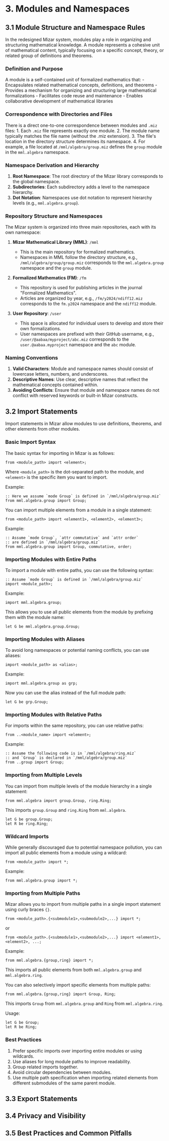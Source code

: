 # 3. Modules and Namespaces

## 3.1 Module Structure and Namespace Rules

In the redesigned Mizar system, modules play a role in organizing and structuring mathematical knowledge. A module represents a cohesive unit of mathematical content, typically focusing on a specific concept, theory, or related group of definitions and theorems.

### Definition and Purpose

A module is a self-contained unit of formalized mathematics that:
    - Encapsulates related mathematical concepts, definitions, and theorems
    - Provides a mechanism for organizing and structuring large mathematical formalizations
    - Facilitates code reuse and maintenance
    - Enables collaborative development of mathematical libraries

### Correspondence with Directories and Files

There is a direct one-to-one correspondence between modules and `.miz` files:
    1. Each `.miz` file represents exactly one module.
    2. The module name typically matches the file name (without the .miz extension).
    3. The file's location in the directory structure determines its namespace.
    4. For example, a file located at `/mml/algebra/group.miz` defines the `group` module in the `mml.algebra` namespace.

### Namespace Derivation and Hierarchy

1. **Root Namespace**: The root directory of the Mizar library corresponds to the global namespace.
2. **Subdirectories**: Each subdirectory adds a level to the namespace hierarchy.
3. **Dot Notation**: Namespaces use dot notation to represent hierarchy levels (e.g., `mml.algebra.group`).

### Repository Structure and Namespaces

The Mizar system is organized into three main repositories, each with its own namespace:

1. **Mizar Mathematical Library (MML)**: `/mml`
   - This is the main repository for formalized mathematics.
   - Namespaces in MML follow the directory structure, e.g., `/mml/algebra/group/group.miz` corresponds to the `mml.algebra.group` namespace and the `group` module.

2. **Formalized Mathematics (FM)**: `/fm`
   - This repository is used for publishing articles in the journal "Formalized Mathematics".
   - Articles are organized by year, e.g., `/fm/y2024/ndiff12.miz` corresponds to the `fm.y2024` namespace and the `ndiff12` module.

3. **User Repository**: `/user`
   - This space is allocated for individual users to develop and store their own formalizations.
   - User namespaces are prefixed with their GitHub username, e.g., `/user/@aabaa/myproject/abc.miz` corresponds to the `user.@aabaa.myproject` namespace and the `abc` module.

### Naming Conventions

1. **Valid Characters**: Module and namespace names should consist of lowercase letters, numbers, and underscores.
2. **Descriptive Names**: Use clear, descriptive names that reflect the mathematical concepts contained within.
3. **Avoiding Conflicts**: Ensure that module and namespace names do not conflict with reserved keywords or built-in Mizar constructs.

## 3.2 Import Statements

Import statements in Mizar allow modules to use definitions, theorems, and other elements from other modules.

### Basic Import Syntax

The basic syntax for importing in Mizar is as follows:

```mizar
from <module_path> import <element>;
```

Where `<module_path>` is the dot-separated path to the module, and `<element>` is the specific item you want to import.

Example:
```mizar
:: Here we assume `mode Group` is defined in `/mml/algebra/group.miz`
from mml.algebra.group import Group;
```

You can import multiple elements from a module in a single statement:

```mizar
from <module_path> import <element1>, <element2>, <element3>;
```

Example:
```mizar
:: Assume `mode Group`, `attr commutative` and `attr order`
:: are defined in `/mml/algebra/group.miz`
from mml.algebra.group import Group, commutative, order;
```

### Importing Modules with Entire Paths

To import a module with entire paths, you can use the following syntax:

```mizar
:: Assume `mode Group` is defined in `/mml/algebra/group.miz`
import <module_path>;
```

Example:
```mizar
import mml.algebra.group;
```

This allows you to use all public elements from the module by prefixing them with the module name:

```mizar
let G be mml.algebra.group.Group;
```

### Importing Modules with Aliases

To avoid long namespaces or potential naming conflicts, you can use aliases:

```mizar
import <module_path> as <alias>;
```

Example:
```mizar
import mml.algebra.group as grp;
```

Now you can use the alias instead of the full module path:

```mizar
let G be grp.Group;
```

### Importing Modules with Relative Paths

For imports within the same repository, you can use relative paths:

```mizar
from ..<module_name> import <element>;
```

Example:
```mizar
:: Assume the following code is in `/mml/algebra/ring.miz`
:: and `Group` is declared in `/mml/algebra/group.miz`
from ..group import Group;
```

### Importing from Multiple Levels

You can import from multiple levels of the module hierarchy in a single statement:

```mizar
from mml.algebra import group.Group, ring.Ring;
```

This imports `group.Group` and `ring.Ring` from `mml.algebra`.

```mizar
let G be group.Group;
let R be ring.Ring;
```

### Wildcard Imports

While generally discouraged due to potential namespace pollution, you can import all public elements from a module using a wildcard:

```mizar
from <module_path> import *;
```

Example:
```mizar
from mml.algebra.group import *;
```

### Importing from Multiple Paths

Mizar allows you to import from multiple paths in a single import statement using curly braces `{}`.

```mizar
from <module_path>.{<submodule1>,<submodule2>,...} import *;
```

or

```mizar
from <module_path>.{<submodule1>,<submodule2>,...} import <element1>, <element2>, ...;
```

Example:
```mizar
from mml.algebra.{group,ring} import *;
```

This imports all public elements from both `mml.algebra.group` and `mml.algebra.ring`.

You can also selectively import specific elements from multiple paths:

```mizar
from mml.algebra.{group,ring} import Group, Ring;
```

This imports `Group` from `mml.algebra.group` and `Ring` from `mml.algebra.ring`.

Usage:
```mizar
let G be Group;
let R be Ring;
```

### Best Practices

1. Prefer specific imports over importing entire modules or using wildcards.
2. Use aliases for long module paths to improve readability.
3. Group related imports together.
4. Avoid circular dependencies between modules.
5. Use multiple path specification when importing related elements from different submodules of the same parent module.

## 3.3 Export Statements

## 3.4 Privacy and Visibility

## 3.5 Best Practices and Common Pitfalls

